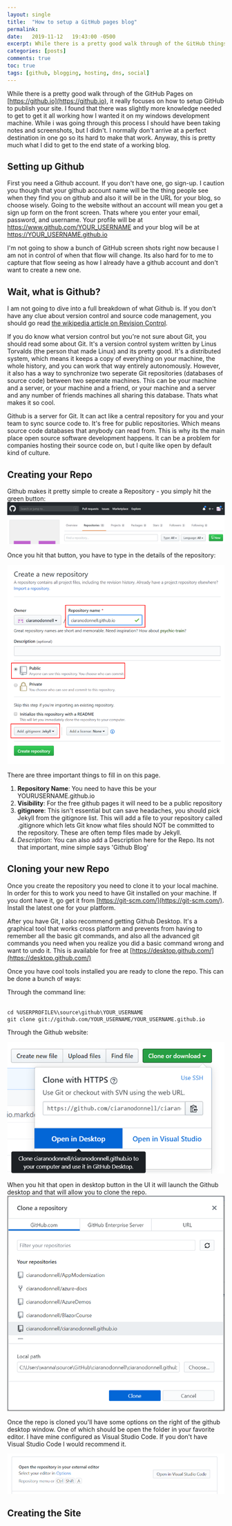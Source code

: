 ```yaml
---
layout: single
title:  "How to setup a GitHub pages blog"
permalink: 
date:   2019-11-12   19:43:00 -0500
excerpt: While there is a pretty good walk through of the GitHub things you need to do on that website. There is slightly more to it for a Windows person to get it running properly.
categories: [posts]
comments: true
toc: true
tags: [github, blogging, hosting, dns, social]
---
```


While there is a pretty good walk through of the GitHub Pages on [https://github.io](https://github.io), it really focuses on how to setup GitHub to publish your site. 
I found that there was slightly more knowledge needed to get to get it all working how I wanted it on my windows development machine. 
While i was going through this process I should have been taking notes and screenshots, but I didn't. 
I normally don't arrive at a perfect destination in one go so its hard to make that work. Anyway, this is pretty much what I did to get to the end state of a working blog.

## Setting up Github

First you need a Github account. If you don't have one, go sign-up. I caution you though that your github account name will be the thing people see when they find you
on github and also it will be in the URL for your blog, so choose wisely. 
Going to the website without an account will mean you get a sign up form on the front screen. Thats where you enter your email, password, and username. Your profile will
be at https://www.github.com/YOUR_USERNAME and your blog will be at https://YOUR_USERNAME.github.io

I'm not going to show a bunch of GitHub screen shots right now because I am not in control of when that flow will change. Its also hard for to me to capture that flow
seeing as how I already have a github account and don't want to create a new one.

## Wait, what is Github?

I am not going to dive into a full breakdown of what Github is. If you don't have any clue about version control and 
source code management, you should go read 
[the wikipedia article on Revision Control](https://en.wikipedia.org/wiki/Version_control).

If you do know what version control but you're not sure about Git, you should read some about Git. It's a version control
system written by Linus Torvalds (the person that made Linux) and its pretty good. It's a distributed system, which means
it keeps a copy of everything on your machine, the whole history, and you can work that way entirely autonomously. 
However, it also has a way to synchronize two seperate Git repositories (databases of source code) between two seperate 
machines. This can be your machine and a server, or your machine and a friend, or your machine and a server and any 
number of friends machines all sharing this database. Thats what makes it so cool.

Github is a server for Git. It can act like a central repository for you and your team to sync source code to. It's 
free for public repositories. Which means source code databases that anybody can read from. This is why its the main
place open source software development happens. It can be a problem for companies hosting their source code on, 
but I quite like open by default kind of culture. 

## Creating your Repo


Github makes it pretty simple to create a Repository - you simply hit the green button:
![GitHub page header showing the green New button](../images/2019-11-12-settingUpGitHubBlog/github-create-repo-1.png)

Once you hit that button, you have to type in the details of the repository:

![GitHub New Repo Page](../images/2019-11-12-settingUpGitHubBlog/github-create-repo-2.png)

There are three important things to fill in on this page. 
1. **Repository Name**: You need to have this be your YOURUSERNAME.github.io
2. **Visibility**: For the free github pages it will need to be a public repository
3. **gitignore**: This isn't essential but can save headaches, you should pick Jekyll from the gitignore list. This will
add a file to your repository called .gitignore which lets Git know what files should NOT be committed to the
repository. These are often temp files made by Jekyll.
4. *Description*: You can also add a Description here for the Repo. Its not that important, mine simple says 'Github Blog'

## Cloning your new Repo

Once you create the repository you need to clone it to your local machine. In order for this to work you need to have Git
installed on your machine. If you dont have it, go get it from [https://git-scm.com/](https://git-scm.com/). Install the 
latest one for your platform.

After you have Git, I also recommend getting Github Desktop. It's a graphical tool that works cross platform and prevents 
from having to remember all the basic git commands, and also all the advanced git commands you need when you realize
you did a basic command wrong and want to undo it. This is available for free at 
[https://desktop.github.com/](https://desktop.github.com/)

Once you have cool tools installed you are ready to clone the repo. This can be done a bunch of ways:

Through the command line:
``` 

cd %USERPROFILE%\source\github\YOUR_USERNAME
git clone git://github.com/YOUR_USERNAME/YOUR_USERNAME.github.io

```

Through the Github website:

![GitHub Open In Desktop](../images/2019-11-12-settingUpGitHubBlog/github-create-repo-3.png)

When you hit that open in desktop button in the UI it will launch the Github desktop and that will allow you
to clone the repo. 
![Clone repo in github desktop](../images/2019-11-12-settingUpGitHubBlog/github-clone-repo.png)

Once the repo is cloned you'll have some options on the right of the github desktop window. 
One of which should be open the folder in your favorite editor. I have mine configured as Visual Studio Code. 
If you don't have Visual Studio Code I would recommend it. 

![Clone repo in github desktop](../images/2019-11-12-settingUpGitHubBlog/github-open-in-editor.png)

## Creating the Site

